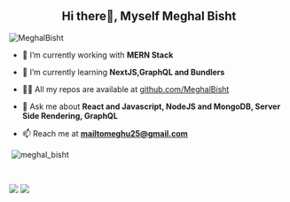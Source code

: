 <h2 align="center">Hi there👋, Myself Meghal Bisht</h2>

<p align="left"> <img src="https://komarev.com/ghpvc/?username=MeghalBisht" alt="MeghalBisht" /> </p>

- 🔭 I’m currently working with **MERN Stack**

- 🌱 I’m currently learning **NextJS,GraphQL and Bundlers**


- 👨‍💻 All my repos are available at [github.com/MeghalBisht](https://github.com/MeghalBisht)

- 💬 Ask me about **React and Javascript, NodeJS and MongoDB, Server Side Rendering, GraphQL**

- 📫 Reach me at **mailtomeghu25@gmail.com**

<p>&nbsp;<img align="center" src="https://github-readme-stats.vercel.app/api?username=MeghalBisht&show_icons=true&count_private=true&theme=radical" alt="meghal_bisht" /></p>
<br/>

 [<img src="https://img.shields.io/badge/linkedin-%230077B5.svg?&style=for-the-badge&logo=linkedin&logoColor=white" />](https://www.linkedin.com/in/meghal-bisht-777451177/)
 [<img src = "https://img.shields.io/badge/instagram-%23E4405F.svg?&style=for-the-badge&logo=instagram&logoColor=white">](https://www.instagram.com/meghu25bisht/)
